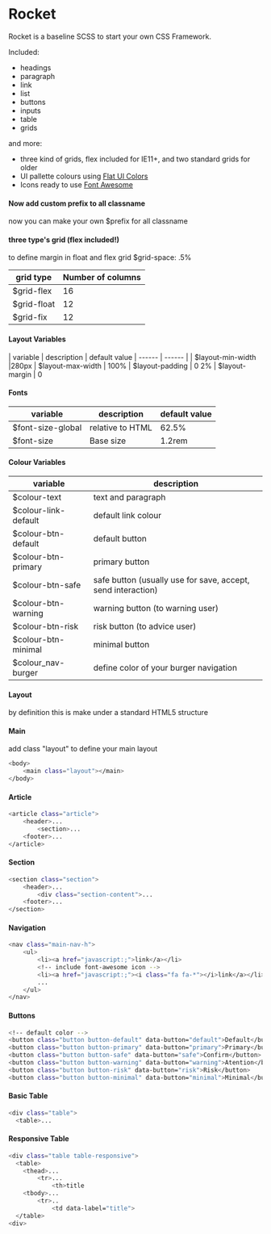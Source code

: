 Rocket
=========
Rocket is a baseline SCSS to start your own CSS Framework.

Included:
- headings
- paragraph
- link
- list
- buttons
- inputs
- table
- grids

and more:
- three kind of grids, flex included for IE11+, and two standard grids for older
- UI pallette colours using [Flat UI Colors]
- Icons ready to use [Font Awesome]

#### Now add custom prefix to all classname
now you can make your own $prefix for all classname

#### three type's grid (flex included!)
to define margin in float and flex grid $grid-space: .5%

| grid type | Number of columns
| ------ | ------ |
| $grid-flex | 16
| $grid-float | 12
| $grid-fix | 12

#### Layout Variables
| variable | description | default value
| ------ | ------ |
| $layout-min-width |280px
| $layout-max-width | 100%
| $layout-padding | 0 2%
| $layout-margin | 0

#### Fonts
| variable | description | default value
| ------ | ------ | ------ |
| $font-size-global | relative to HTML | 62.5%
| $font-size | Base size | 1.2rem

#### Colour Variables

| variable | description
| ------ | ------ |
| $colour-text | text and paragraph
| $colour-link-default | default link colour
| $colour-btn-default | default button
| $colour-btn-primary | primary button
| $colour-btn-safe | safe button (usually use for save, accept, send interaction)
| $colour-btn-warning | warning button (to warning user)
| $colour-btn-risk | risk button (to advice user)
| $colour-btn-minimal | minimal button
| $colour_nav-burger | define color of your burger navigation

#### Layout
by definition this is make under a standard HTML5 structure

#### Main
add class "layout" to define your main layout
```sh
<body>
    <main class="layout"></main>
</body>
```
#### Article
```sh
<article class="article">
    <header>...
        <section>...
    <footer>...
</article>
```

#### Section
```sh
<section class="section">
    <header>...
        <div class="section-content">...
    <footer>...
</section>
```

#### Navigation
```sh
<nav class="main-nav-h">
	<ul>
		<li><a href="javascript:;">link</a></li>
		<!-- include font-awesome icon -->
		<li><a href="javascript:;"><i class="fa fa-*"></i>link</a></li>
		...
	</ul>
</nav>
```

#### Buttons
```sh
<!-- default color -->
<button class="button button-default" data-button="default">Default</button>
<button class="button button-primary" data-button="primary">Primary</button>
<button class="button button-safe" data-button="safe">Confirm</button>
<button class="button button-warning" data-button="warning">Atention</button>
<button class="button button-risk" data-button="risk">Risk</button>
<button class="button button-minimal" data-button="minimal">Minimal</button>
```

#### Basic Table
```sh
<div class="table">
  <table>...
```
#### Responsive Table
```sh
<div class="table table-responsive">
  <table>
    <thead>...
        <tr>...
            <th>title
    <tbody>...
        <tr>..
            <td data-label="title">
  </table>
<div>
```

[rholo]: <http://rholo.cl/labs/layout-base>
[Font Awesome]: <http://fontawesome.io/get-started/>
[Flat UI Colors]: <http://flatuicolors.com/>
